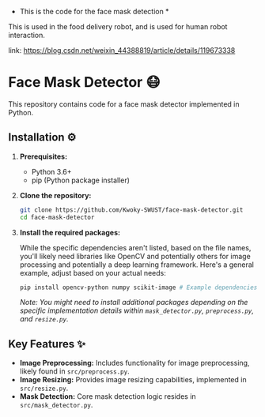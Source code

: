 * This is the code for the face mask detection *

This is used in the food delivery robot, and is used for human robot interaction.

link: https://blog.csdn.net/weixin_44388819/article/details/119673338


# Face Mask Detector 😷

This repository contains code for a face mask detector implemented in Python.

## Installation ⚙️

1.  **Prerequisites:**

    *   Python 3.6+
    *   pip (Python package installer)

2.  **Clone the repository:**

    ```bash
    git clone https://github.com/Kwoky-SWUST/face-mask-detector.git
    cd face-mask-detector
    ```

3.  **Install the required packages:**

    While the specific dependencies aren't listed, based on the file names, you'll likely need libraries like OpenCV and potentially others for image processing and potentially a deep learning framework.  Here's a general example, adjust based on your actual needs:

    ```bash
    pip install opencv-python numpy scikit-image # Example dependencies
    ```

    *Note: You might need to install additional packages depending on the specific implementation details within `mask_detector.py`, `preprocess.py`, and `resize.py`.*

## Key Features ✨

*   **Image Preprocessing:**  Includes functionality for image preprocessing, likely found in `src/preprocess.py`.
*   **Image Resizing:**  Provides image resizing capabilities, implemented in `src/resize.py`.
*   **Mask Detection:**  Core mask detection logic resides in `src/mask_detector.py`.
